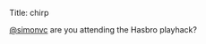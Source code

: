 Title: chirp

<a href="http://twitter.com/simonvc">@simonvc</a> are you attending the Hasbro playhack?
